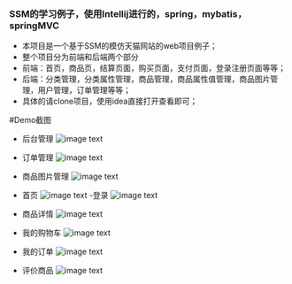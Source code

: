 ### SSM的学习例子，使用Intellij进行的，spring，mybatis，springMVC
- 本项目是一个基于SSM的模仿天猫网站的web项目例子；
- 整个项目分为前端和后端两个部分
- 前端：首页，商品页，结算页面，购买页面，支付页面，登录注册页面等等；
- 后端：分类管理，分类属性管理，商品管理，商品属性值管理，商品图片管理，用户管理，订单管理等等；
- 具体的请clone项目，使用idea直接打开查看即可；

#Demo截图


- 后台管理
![image text](https://raw.githubusercontent.com/WarframePrimer/mytmall/master/img-folder/admin.jpg)
- 订单管理
![image text](https://raw.githubusercontent.com/WarframePrimer/mytmall/master/img-folder/order.jpg)
- 商品图片管理
![image text](https://raw.githubusercontent.com/WarframePrimer/mytmall/master/img-folder/productImage.jpg)



- 首页
![image text](https://raw.githubusercontent.com/WarframePrimer/mytmall/master/img-folder/index.jpg)
-登录
![image text](https://raw.githubusercontent.com/WarframePrimer/mytmall/master/img-folder/login.jpg)
- 商品详情
![image text](https://raw.githubusercontent.com/WarframePrimer/mytmall/master/img-folder/product.jpg)
- 我的购物车
![image text](https://raw.githubusercontent.com/WarframePrimer/mytmall/master/img-folder/cartItems.jpg)
- 我的订单
![image text](https://raw.githubusercontent.com/WarframePrimer/mytmall/master/img-folder/myOrder.jpg)
- 评价商品
![image text](https://raw.githubusercontent.com/WarframePrimer/mytmall/master/img-folder/reviewProduct.jpg)




